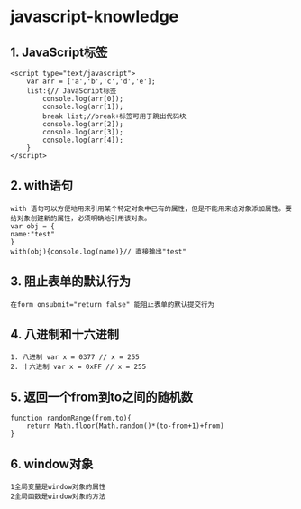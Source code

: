 # javascript-knowledge

## 1. JavaScript标签
	<script type="text/javascript">
		var arr = ['a','b','c','d','e'];
		list:{// JavaScript标签
			console.log(arr[0]);
			console.log(arr[1]);
			break list;//break+标签可用于跳出代码块
			console.log(arr[2]);
			console.log(arr[3]);
			console.log(arr[4]);			
		}
	</script>
## 2. with语句
	with 语句可以方便地用来引用某个特定对象中已有的属性，但是不能用来给对象添加属性。要给对象创建新的属性，必须明确地引用该对象。
	var obj = {
	name:"test"
	}
	with(obj){console.log(name)}// 直接输出"test"
## 3. 阻止表单的默认行为
	在form onsubmit="return false" 能阻止表单的默认提交行为
## 4. 八进制和十六进制
	1. 八进制 var x = 0377 // x = 255
	2. 十六进制 var x = 0xFF // x = 255
## 5. 返回一个from到to之间的随机数
	function randomRange(from,to){
		return Math.floor(Math.random()*(to-from+1)+from)
	}	
## 6. window对象
	1全局变量是window对象的属性
	2全局函数是window对象的方法
